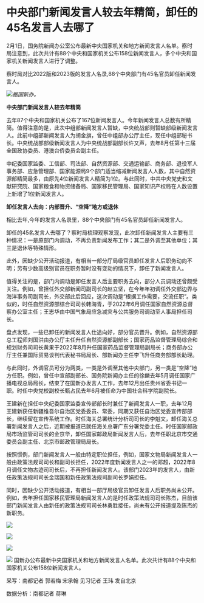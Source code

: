 # 中央部门新闻发言人较去年精简，卸任的45名发言人去哪了

2月1日，国务院新闻办公室公布最新中央国家机关和地方新闻发言人名单。察时局注意到，此次共计有88个中央和国家机关公布158位新闻发言人，多个中央和国家机关新闻发言人进行了调整。

察时局对比2022版和2023版的发言人名录,88个中央部门有45名官员卸任新闻发言人。

![](https://inews.gtimg.com/newsapp_bt/0/15638392897/1000)_据国新办。_

**中央部门新闻发言人较去年精简**

去年87个中央和国家机关公布了167位新闻发言人。今年新闻发言人总数有所精简。值得注意的是，此次中组部新闻发言人暂缺，中央统战部则暂缺部级新闻发言人。此前中组部新闻发言人为胡金旗，曾任中组部办公厅主任，现任中组部秘书长。中央统战部部级新闻发言人为中央统战部副部长许又声，去年8月任第十三届全国政协委员、港澳台侨委员会副主任。

中纪委国家监委、工信部、司法部、自然资源部、交通运输部、商务部、退役军人事务部、应急管理部、国家能源局9个部门适当缩减新闻发言人人数，其中自然资源部精简最多，由原先4位新闻发言人精简为1位。与此同时，中共中央党史和文献研究院、国家粮食和物资储备局、国家移民管理局、国家知识产权局在人数设置上新增了1位新闻发言人。

**卸任发言人去向：内部晋升、“空降”地方或退休**

相比去年,今年的发言人名录里，88个中央部门有45名官员卸任新闻发言人。

卸任的45名发言人去哪了？察时局梳理观察发现，此次卸任新闻发言人主要有三种情况：一是原部门内调动，不再负责新闻发布工作；其二是外调至其他单位；其三是退休等特殊情形。

此外，因缺少公开活动报道，有相当一部分厅局级官员卸任发言人后职务动向不明；另有少数高级别官员在职务暂时没有变动的情况下，卸任了新闻发言人。

值得关注的是，部门内调动是卸任发言人后主要职务去向，部分人员调动还曾颇受关注。例如，曾担任外交部新闻司副司长的赵立坚，在今年年初调任外交部边界与海洋事务司副司长，外交部此后回应，这次调动是“根据工作需要，交流任职”。类似的，时任自然资源部综合司司长韩海青，于2022年6月调任国家自然资源总督察办公室主任；王志华由中国气象局应急减灾与公共服务司调动至人事局担任司长。

盘点发现，一些已卸任的新闻发言人仕途向好，部分官员晋升。例如，自然资源部总工程师刘国洪由办公厅主任升任自然资源部副部长；国家药品监督管理局综合和规划财务司司长黄果于2022年8月升任国家药品监督管理局副局长；商务部办公厅主任兼国际贸易谈判代表秘书局局长、部新闻办主任李飞升任商务部部长助理。

与此同时，外调官员可分为两类，一类是外调至其他中央部门，另一类是“空降”地方任职。例如，曾任中宣部副部长、国务院新闻办主任的徐麟去年5月调任国家广播电视总局局长，结束了在国新办发言人工作，去年12月出任贵州省委书记一职。时任中央党校副校长甄占民去年6月被任命为中国社会科学院副院长。

王建新在担任中央纪委国家监委宣传部部长时兼任了新闻发言人一职，去年12月王建新获任新疆维吾尔自治区党委委员、常委，同期又获任自治区党委宣传部部长，继续留在宣传系统工作。时任海关总署统计分析司司长的李魁文，卸任海关总署新闻发言人之后，近期被报道已就任海关总署广东分署党委主任。时任国家邮政局市场监管司司长的金京华，卸任国家邮政局新闻发言人后，去年任职北京市交通委员会副主任、北京市邮政管理局局长。

按照惯例，部门新闻发言人一般由特定职位担任，例如，国家文物局新闻发言人一般由政策法规司司长和副司长担任，2022年度新闻发言人之一的邓超，2022年8月调任文物古迹司司长后，不再担任新闻发言人。该部门2023年的发言人，由新任政策法规司司长金瑞国和新任政策法规司副司长罗娟担任。

同时，因缺少公开活动报道，有相当一部厅局级官员卸任发言人后职务尚未公开。例如，去年担任国家移民管理局新闻发言人的是时任政策法规司司长陈杰，目前该部门新闻发言人由新任的政策法规司司长林勇胜接任，尚未有公开报道提及陈杰的新职务。

![](https://inews.gtimg.com/newsapp_match/0/15638392902/0)

![](https://inews.gtimg.com/newsapp_bt/0/15638392908/1000)

![](https://inews.gtimg.com/newsapp_match/0/15638392913/0)

![](https://inews.gtimg.com/newsapp_bt/0/15638392935/1000)
国新办公布最新中央国家机关和地方新闻发言人名单。此次共计有88个中央和国家机关公布158位新闻发言人。

采写：南都记者 郭若梅 宋承翰 见习记者 王玮 发自北京

数据分析：南都记者 蒋琳

